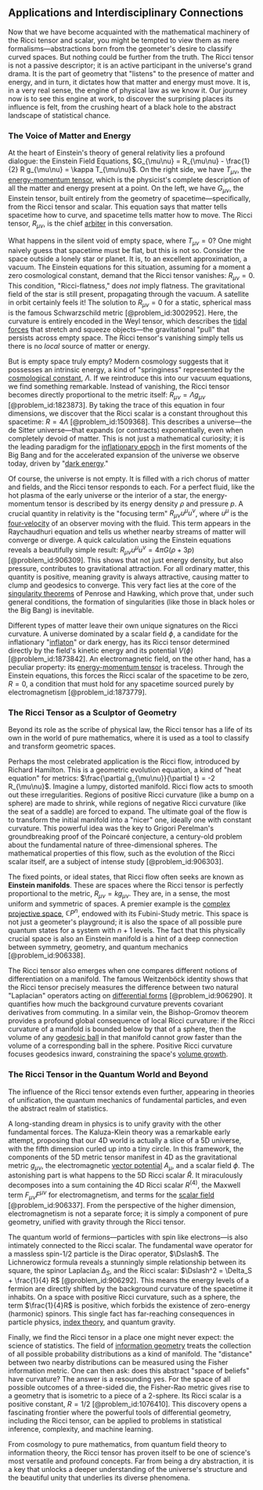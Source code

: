 ## Applications and Interdisciplinary Connections

Now that we have become acquainted with the mathematical machinery of the Ricci tensor and scalar, you might be tempted to view them as mere formalisms—abstractions born from the geometer's desire to classify curved spaces. But nothing could be further from the truth. The Ricci tensor is not a passive descriptor; it is an active participant in the universe's grand drama. It is the part of geometry that "listens" to the presence of matter and energy, and in turn, it dictates how that matter and energy must move. It is, in a very real sense, the engine of physical law as we know it. Our journey now is to see this engine at work, to discover the surprising places its influence is felt, from the crushing heart of a black hole to the abstract landscape of statistical chance.

### The Voice of Matter and Energy

At the heart of Einstein's theory of general relativity lies a profound dialogue: the Einstein Field Equations, $G_{\mu\nu} = R_{\mu\nu} - \frac{1}{2} R g_{\mu\nu} = \kappa T_{\mu\nu}$. On the right side, we have $T_{\mu\nu}$, the [energy-momentum tensor](@article_id:149582), which is the physicist's complete description of all the matter and energy present at a point. On the left, we have $G_{\mu\nu}$, the Einstein tensor, built entirely from the geometry of spacetime—specifically, from the Ricci tensor and scalar. This equation says that matter tells spacetime how to curve, and spacetime tells matter how to move. The Ricci tensor, $R_{\mu\nu}$, is the chief [arbiter](@article_id:172555) in this conversation.

What happens in the silent void of empty space, where $T_{\mu\nu} = 0$? One might naively guess that spacetime must be flat, but this is not so. Consider the space outside a lonely star or planet. It is, to an excellent approximation, a vacuum. The Einstein equations for this situation, assuming for a moment a zero cosmological constant, demand that the Ricci tensor vanishes: $R_{\mu\nu} = 0$. This condition, "Ricci-flatness," does *not* imply flatness. The gravitational field of the star is still present, propagating through the vacuum. A satellite in orbit certainly feels it! The solution to $R_{\mu\nu} = 0$ for a static, spherical mass is the famous Schwarzschild metric [@problem_id:3002952]. Here, the curvature is entirely encoded in the Weyl tensor, which describes the [tidal forces](@article_id:158694) that stretch and squeeze objects—the gravitational "pull" that persists across empty space. The Ricci tensor's vanishing simply tells us there is no *local* source of matter or energy.

But is empty space truly empty? Modern cosmology suggests that it possesses an intrinsic energy, a kind of "springiness" represented by the [cosmological constant](@article_id:158803), $\Lambda$. If we reintroduce this into our vacuum equations, we find something remarkable. Instead of vanishing, the Ricci tensor becomes directly proportional to the metric itself: $R_{\mu\nu} = \Lambda g_{\mu\nu}$ [@problem_id:1823873]. By taking the trace of this equation in four dimensions, we discover that the Ricci scalar is a constant throughout this spacetime: $R = 4\Lambda$ [@problem_id:1509368]. This describes a universe—the de Sitter universe—that expands (or contracts) exponentially, even when completely devoid of matter. This is not just a mathematical curiosity; it is the leading paradigm for the [inflationary epoch](@article_id:161148) in the first moments of the Big Bang and for the accelerated expansion of the universe we observe today, driven by "[dark energy](@article_id:160629)."

Of course, the universe is not empty. It is filled with a rich chorus of matter and fields, and the Ricci tensor responds to each. For a perfect fluid, like the hot plasma of the early universe or the interior of a star, the energy-momentum tensor is described by its energy density $\rho$ and pressure $p$. A crucial quantity in relativity is the "focusing term" $R_{\mu\nu}u^{\mu}u^{\nu}$, where $u^{\mu}$ is the [four-velocity](@article_id:273514) of an observer moving with the fluid. This term appears in the Raychaudhuri equation and tells us whether nearby streams of matter will converge or diverge. A quick calculation using the Einstein equations reveals a beautifully simple result: $R_{\mu\nu}u^{\mu}u^{\nu} = 4\pi G(\rho + 3p)$ [@problem_id:906309]. This shows that not just energy density, but also pressure, contributes to gravitational attraction. For all ordinary matter, this quantity is positive, meaning gravity is always attractive, causing matter to clump and geodesics to converge. This very fact lies at the core of the [singularity theorems](@article_id:160824) of Penrose and Hawking, which prove that, under such general conditions, the formation of singularities (like those in black holes or the Big Bang) is inevitable.

Different types of matter leave their own unique signatures on the Ricci curvature. A universe dominated by a scalar field $\phi$, a candidate for the inflationary "[inflaton](@article_id:161669)" or dark energy, has its Ricci tensor determined directly by the field's kinetic energy and its potential $V(\phi)$ [@problem_id:1873842]. An electromagnetic field, on the other hand, has a peculiar property: its [energy-momentum tensor](@article_id:149582) is traceless. Through the Einstein equations, this forces the Ricci scalar of the spacetime to be zero, $R=0$, a condition that must hold for any spacetime sourced purely by electromagnetism [@problem_id:1873779].

### The Ricci Tensor as a Sculptor of Geometry

Beyond its role as the scribe of physical law, the Ricci tensor has a life of its own in the world of pure mathematics, where it is used as a tool to classify and transform geometric spaces.

Perhaps the most celebrated application is the Ricci flow, introduced by Richard Hamilton. This is a geometric evolution equation, a kind of "heat equation" for metrics: $\frac{\partial g_{\mu\nu}}{\partial t} = -2 R_{\mu\nu}$. Imagine a lumpy, distorted manifold. Ricci flow acts to smooth out these irregularities. Regions of positive Ricci curvature (like a bump on a sphere) are made to shrink, while regions of negative Ricci curvature (like the seat of a saddle) are forced to expand. The ultimate goal of the flow is to transform the initial manifold into a "nicer" one, ideally one with constant curvature. This powerful idea was the key to Grigori Perelman's groundbreaking proof of the Poincaré conjecture, a century-old problem about the fundamental nature of three-dimensional spheres. The mathematical properties of this flow, such as the evolution of the Ricci scalar itself, are a subject of intense study [@problem_id:906303].

The fixed points, or ideal states, that Ricci flow often seeks are known as **Einstein manifolds**. These are spaces where the Ricci tensor is perfectly proportional to the metric, $R_{\mu\nu} = k g_{\mu\nu}$. They are, in a sense, the most uniform and symmetric of spaces. A premier example is the [complex projective space](@article_id:267908), $\mathbb{C}P^n$, endowed with its Fubini-Study metric. This space is not just a geometer's playground; it is also the space of all possible pure quantum states for a system with $n+1$ levels. The fact that this physically crucial space is also an Einstein manifold is a hint of a deep connection between symmetry, geometry, and quantum mechanics [@problem_id:906338].

The Ricci tensor also emerges when one compares different notions of differentiation on a manifold. The famous Weitzenböck identity shows that the Ricci tensor precisely measures the difference between two natural "Laplacian" operators acting on [differential forms](@article_id:146253) [@problem_id:906290]. It quantifies how much the background curvature prevents covariant derivatives from commuting. In a similar vein, the Bishop-Gromov theorem provides a profound global consequence of local Ricci curvature: if the Ricci curvature of a manifold is bounded below by that of a sphere, then the volume of any [geodesic ball](@article_id:198156) in that manifold cannot grow faster than the volume of a corresponding ball in the sphere. Positive Ricci curvature focuses geodesics inward, constraining the space's [volume growth](@article_id:274182).

### The Ricci Tensor in the Quantum World and Beyond

The influence of the Ricci tensor extends even further, appearing in theories of unification, the quantum mechanics of fundamental particles, and even the abstract realm of statistics.

A long-standing dream in physics is to unify gravity with the other fundamental forces. The Kaluza-Klein theory was a remarkable early attempt, proposing that our 4D world is actually a slice of a 5D universe, with the fifth dimension curled up into a tiny circle. In this framework, the components of the 5D metric tensor manifest in 4D as the gravitational metric $g_{\mu\nu}$, the electromagnetic [vector potential](@article_id:153148) $A_{\mu}$, and a scalar field $\phi$. The astonishing part is what happens to the 5D Ricci scalar $\hat{R}$. It miraculously decomposes into a sum containing the 4D Ricci scalar $R^{(4)}$, the Maxwell term $F_{\mu\nu}F^{\mu\nu}$ for electromagnetism, and terms for the [scalar field](@article_id:153816) [@problem_id:906337]. From the perspective of the higher dimension, electromagnetism is not a separate force; it is simply a component of pure geometry, unified with gravity through the Ricci tensor.

The quantum world of fermions—particles with spin like electrons—is also intimately connected to the Ricci scalar. The fundamental wave operator for a massless spin-1/2 particle is the Dirac operator, $\Dslash$. The Lichnerowicz formula reveals a stunningly simple relationship between its square, the spinor Laplacian $\Delta_S$, and the Ricci scalar: $\Dslash^2 = \Delta_S + \frac{1}{4} R$ [@problem_id:906292]. This means the energy levels of a fermion are directly shifted by the background curvature of the spacetime it inhabits. On a space with positive Ricci curvature, such as a sphere, the term $\frac{1}{4}R$ is positive, which forbids the existence of zero-energy (harmonic) spinors. This single fact has far-reaching consequences in particle physics, [index theory](@article_id:269743), and quantum gravity.

Finally, we find the Ricci tensor in a place one might never expect: the science of statistics. The field of [information geometry](@article_id:140689) treats the collection of all possible probability distributions as a kind of manifold. The "distance" between two nearby distributions can be measured using the Fisher information metric. One can then ask: does this abstract "space of beliefs" have curvature? The answer is a resounding yes. For the space of all possible outcomes of a three-sided die, the Fisher-Rao metric gives rise to a geometry that is isometric to a piece of a 2-sphere. Its Ricci scalar is a positive constant, $R = 1/2$ [@problem_id:1076410]. This discovery opens a fascinating frontier where the powerful tools of differential geometry, including the Ricci tensor, can be applied to problems in statistical inference, complexity, and machine learning.

From cosmology to pure mathematics, from quantum field theory to information theory, the Ricci tensor has proven itself to be one of science's most versatile and profound concepts. Far from being a dry abstraction, it is a key that unlocks a deeper understanding of the universe's structure and the beautiful unity that underlies its diverse phenomena.